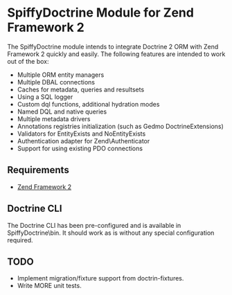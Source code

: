 # SpiffyDoctrine Module for Zend Framework 2
The SpiffyDoctrine module intends to integrate Doctrine 2 ORM with Zend Framework 2 quickly and easily. The following features are intended to work out of the box: 
  
  - Multiple ORM entity managers
  - Multiple DBAL connections
  - Caches for metadata, queries and resultsets
  - Using a SQL logger
  - Custom dql functions, additional hydration modes
  - Named DQL and native queries
  - Multiple metadata drivers
  - Annotations registries initialization (such as Gedmo DoctrineExtensions)
  - Validators for EntityExists and NoEntityExists
  - Authentication adapter for Zend\Authenticator
  - Support for using existing PDO connections
  
## Requirements
  - [Zend Framework 2](http://www.github.com/zendframework/zf2)

## Doctrine CLI
The Doctrine CLI has been pre-configured and is available in SpiffyDoctrine\bin. It should work as
is without any special configuration required.

## TODO
 - Implement migration/fixture support from doctrin-fixtures.
 - Write MORE unit tests.